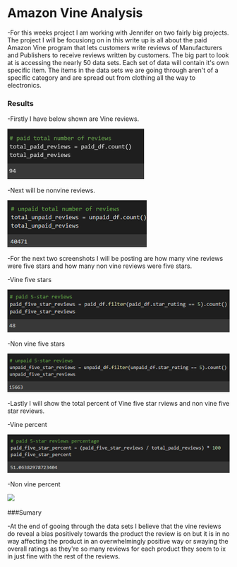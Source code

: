# Amazon Vine Analysis

  -For this weeks project I am working with Jennifer on two fairly big projects. The project I will be focusiong on in this write up is all about the paid Amazon Vine program that lets customers write reviews of Manufacturers and Publishers to receive reviews written by customers. The big part to look at is accessing the nearly 50 data sets. Each set of data will contain it's own specific item. The items in the data sets we are going through aren't of a specific category and are spread out from clothing all the way to electronics. 
  
### Results

  -Firstly I have below shown are Vine reviews. 
  
  ![](PaidVineReview.png)
  
  -Next will be nonvine reviews. 
  
  ![](UnPaidRreviews.png)
  
  -For the next two screenshots I will be posting are how many vine reviews were five stars and how many non vine reviews were five stars.
  
   -Vine five stars
    
   ![](Paid5star.png)
    
   -Non vine five stars
    
   ![](Unpaid5star.png)
    
  -Lastly I will show the total percent of Vine five star rviews and non vine five star reviews. 
  
   -Vine percent
    
   ![](Paid5starPercent.png)
    
   -Non vine percent
    
   ![](Unpaid5starPercent.png)
  

 
 ###Sumary
 
  -At the end of gooing through the data sets I believe that the vine reviews do reveal a bias positively towards the product the review is on but it is in no way affecting the product in an overwhelmingly positive way or swaying the overall ratings as they're so many reviews for each product they seem to ix in just fine with the rest of the reviews.
  
  
